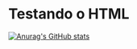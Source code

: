 <h1>Testando o HTML</h1>

[![Anurag's GitHub stats](https://github-readme-stats.vercel.app/api?username=orleoncio&show_icons=true)](https://github.com/anuraghazra/github-readme-stats)

<!--
**orleoncio/orleoncio** is a ✨ _special_ ✨ repository because its `README.md` (this file) appears on your GitHub profile.

Here are some ideas to get you started:

- 🔭 I’m currently working on ...
- 🌱 I’m currently learning ...
- 👯 I’m looking to collaborate on ...
- 🤔 I’m looking for help with ...
- 💬 Ask me about ...
- 📫 How to reach me: ...
- 😄 Pronouns: ...
- ⚡ Fun fact: ...
-->
